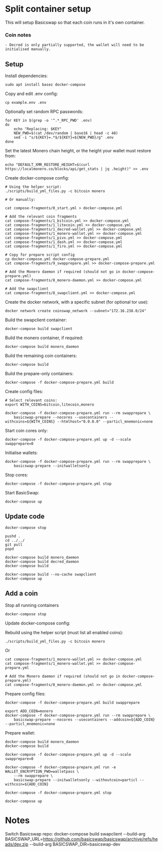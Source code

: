 # Split container setup

This will setup Basicswap so that each coin runs in it's own container.


### Coin notes

    - Decred is only partially supported, the wallet will need to be initialised manually.


## Setup

Install dependencies:

    sudo apt install basez docker-compose


Copy and edit .env config:

    cp example.env .env


Optionally set random RPC passwords:

    for KEY in $(grep -o '^.*_RPC_PWD' .env)
    do
        echo "Replacing: $KEY"
        NEW_PWD=$(cat /dev/random | base16 | head -c 48)
        sed -i "s/${KEY}=.*$/${KEY}=${NEW_PWD}/g" .env
    done


Set the latest Monero chain height, or the height your wallet must restore from:

    echo "DEFAULT_XMR_RESTORE_HEIGHT=$(curl https://localmonero.co/blocks/api/get_stats | jq .height)" >> .env


Create docker-compose config:

    # Using the helper script:
    ./scripts/build_yml_files.py -c bitcoin monero

    # Or manually:

    cat compose-fragments/0_start.yml > docker-compose.yml

    # Add the relevant coin fragments
    cat compose-fragments/1_bitcoin.yml >> docker-compose.yml
    cat compose-fragments/1_litecoin.yml >> docker-compose.yml
    cat compose-fragments/1_decred-wallet.yml >> docker-compose.yml
    cat compose-fragments/1_monero-wallet.yml >> docker-compose.yml
    cat compose-fragments/1_pivx.yml >> docker-compose.yml
    cat compose-fragments/1_dash.yml >> docker-compose.yml
    cat compose-fragments/1_firo.yml >> docker-compose.yml

    # Copy for prepare script config
    cp docker-compose.yml docker-compose-prepare.yml
    cat compose-fragments/9_swapprepare.yml >> docker-compose-prepare.yml

    # Add the Monero daemon if required (should not go in docker-compose-prepare.yml)
    cat compose-fragments/8_monero-daemon.yml >> docker-compose.yml

    # Add the swapclient
    cat compose-fragments/8_swapclient.yml >> docker-compose.yml


Create the docker network, with a specific subnet (for optional tor use):

    docker network create coinswap_network --subnet="172.16.238.0/24"


Build the swapclient container:

    docker-compose build swapclient


Build the monero container, if required:

    docker-compose build monero_daemon


Build the remaining coin containers:

    docker-compose build


Build the prepare-only containers:

    docker-compose -f docker-compose-prepare.yml build


Create config files:

    # Select relevant coins:
    export WITH_COINS=bitcoin,litecoin,monero

    docker-compose -f docker-compose-prepare.yml run --rm swapprepare \
        basicswap-prepare --nocores --usecontainers --withcoins=${WITH_COINS} --htmlhost="0.0.0.0" --particl_mnemonic=none


Start coin cores only:

    docker-compose -f docker-compose-prepare.yml up -d --scale swapprepare=0


Initialise wallets:

    docker-compose -f docker-compose-prepare.yml run --rm swapprepare \
        basicswap-prepare --initwalletsonly


Stop cores:

    docker-compose -f docker-compose-prepare.yml stop


Start BasicSwap:

    docker-compose up


## Update code

    docker-compose stop

    pushd .
    cd ../../
    git pull
    popd

    docker-compose build monero_daemon
    docker-compose build decred_daemon
    docker-compose build

    docker-compose build --no-cache swapclient
    docker-compose up


## Add a coin


Stop all running containers

    docker-compose stop


Update docker-compose config:

Rebuild using the helper script (must list all enabled coins):

    ./scripts/build_yml_files.py -c bitcoin monero

Or

    cat compose-fragments/1_monero-wallet.yml >> docker-compose.yml
    cat compose-fragments/1_monero-wallet.yml >> docker-compose-prepare.yml

    # Add the Monero daemon if required (should not go in docker-compose-prepare.yml)
    cat compose-fragments/8_monero-daemon.yml >> docker-compose.yml


Prepare config files:

    docker-compose -f docker-compose-prepare.yml build swapprepare

    export ADD_COIN=monero
    docker-compose -f docker-compose-prepare.yml run --rm swapprepare \
        basicswap-prepare --nocores --usecontainers --addcoin=${ADD_COIN} --particl_mnemonic=none


Prepare wallet:

    docker-compose build monero_daemon
    docker-compose build

    docker-compose -f docker-compose-prepare.yml up -d --scale swapprepare=0

    docker-compose -f docker-compose-prepare.yml run -e WALLET_ENCRYPTION_PWD=walletpass \
        --rm swapprepare \
        basicswap-prepare --initwalletsonly --withoutcoin=particl --withcoin=${ADD_COIN}

    docker-compose -f docker-compose-prepare.yml stop

    docker-compose up


# Notes

Switch Basicswap repo:
    docker-compose build swapclient --build-arg BASICSWAP_URL=https://github.com/basicswap/basicswap/archive/refs/heads/dev.zip --build-arg BASICSWAP_DIR=basicswap-dev
